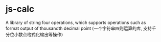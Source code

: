 # js-calc
A library of string four operations, which supports operations such as format output of thousandth decimal point (一个字符串四则运算的库, 支持千分位小数点格式化输出等操作)
